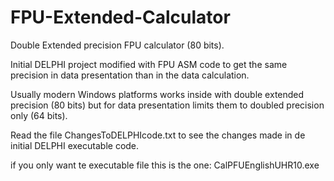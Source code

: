 # FPU-Extended-Calculator
Double Extended precision FPU calculator (80 bits).

Initial DELPHI project modified with FPU ASM code to get the same precision in data presentation than in the data calculation.

Usually modern Windows platforms works inside with double extended precision (80 bits) but for data presentation limits them to doubled precision only (64 bits). 

Read the file ChangesToDELPHIcode.txt to see the changes made in de initial DELPHI executable code.

if you only want te executable file this is the one: CalPFUEnglishUHR10.exe
